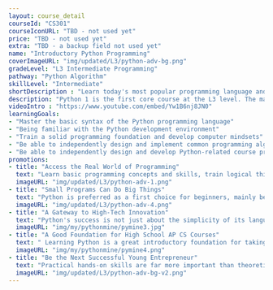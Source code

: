 ```yaml
---
layout: course_detail
courseId: "CS301"
courseIconURL: "TBD - not used yet"
price: "TBD - not used yet"
extra: "TBD - a backup field not used yet"
name: "Introductory Python Programming"
coverImageURL: "img/updated/L3/python-adv-bg.png"
gradeLevel: "L3 Intermediate Programming"
pathway: "Python Algorithm"
skillLevel: "Intermediate"
shortDescription : "Learn today's most popular programming language and develop any application you can imagine!"
description: "Python 1 is the first core course at the L3 level. The main goal is to teach students to use the syntax and commands of Python, and to be able to complete basic application development. By the completion of the course, students will be able to master the basics of Python and complete a fundamental Python project, building a good foundation for the next stage of advanced Python programming."
videoIntro : "https://www.youtube.com/embed/Yw1B6nj8JN0"
learningGoals:
- "Master the basic syntax of the Python programming language"
- "Being familiar with the Python development environment"
- "Train a solid programming foundation and develop computer mindsets"
- "Be able to independently design and implement common programming algorithms"
- "Be able to independently design and develop Python-related course projects"
promotions:
- title: "Access the Real World of Programming"
  text: "Learn basic programming concepts and skills, train logical thinking skills and develop programming mindsets."
  imageURL: "img/updated/L3/python-adv-1.png"
- title: "Small Programs Can Do Big Things"
  text: "Python is preferred as a first choice for beginners, mainly because of its simple but powerful features. Students can easily and quickly implement complex functionality with brief code."
  imageURL: "img/updated/L3/python-adv-4.png"
- title: "A Gateway to High-Tech Innovation"
  text: "Python's success is not just about the simplicity of its language, but more significantly about its widespread use in leading-edge areas of computer science. Artificial intelligence, machine learning, speech recognition, autonomous driving - you can see Python playing a key role in all of them."
  imageURL: "img/my/pythonmine/pymine3.jpg"
- title: "A Good Foundation for High School AP CS Courses"
  text: " Learning Python is a great introductory foundation for taking the two existing high school AP CS courses. Not only does it satisfy the requirements of AP CS Principles, but it also helps students easily transition to the Java programming language which is required by AP CS A."
  imageURL: "img/my/pythonmine/pymine4.png"
- title: "Be the Next Successful Young Entrepreneur"
  text: "Practical hands-on skills are far more important than theoretical knowledge. Every course is designed for students to learn how to turn an idea for a game into a practical reality through hard work. Young little entrepreneurs are developed during these challenges."
  imageURL: "img/updated/L3/python-adv-bg-v2.png"
---
```

